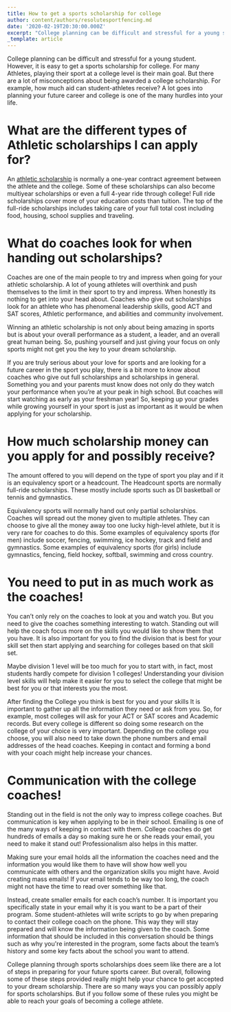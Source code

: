 ```yaml
---
title: How to get a sports scholarship for college
author: content/authors/resolutesportfencing.md
date: '2020-02-19T20:30:00.000Z'
excerpt: "College planning can be difficult and stressful for a young student.  However, it is easy to get a sports scholarship for college. For many Athletes, playing their sport at a college level is their main goal. But there are a lot of misconceptions about being awarded a college scholarship."
_template: article
---
```


College planning can be difficult and stressful for a young student.  However, it is easy to get a sports scholarship for college. For many Athletes, playing their sport at a college level is their main goal. But there are a lot of misconceptions about being awarded a college scholarship. For example, how much aid can student-athletes receive? A lot goes into planning your future career and college is one of the many hurdles into your life.

# What are the different types of Athletic scholarships I can apply for?

An [athletic scholarship](https://en.wikipedia.org/wiki/Athletic_scholarship) is normally a one-year contract agreement between the athlete and the college. Some of these scholarships can also become multiyear scholarships or even a full 4-year ride through college! Full ride scholarships cover more of your education costs than tuition. The top of the full-ride scholarships includes taking care of your full total cost including food, housing, school supplies and traveling.

# What do coaches look for when handing out scholarships?

Coaches are one of the main people to try and impress when going for your athletic scholarship. A lot of young athletes will overthink and push themselves to the limit in their sport to try and impress. When honestly its nothing to get into your head about. Coaches who give out scholarships look for an athlete who has phenomenal leadership skills, good ACT and SAT scores, Athletic performance, and abilities and community involvement.

Winning an athletic scholarship is not only about being amazing in sports but is about your overall performance as a student, a leader, and an overall great human being. So, pushing yourself and just giving your focus on only sports might not get you the key to your dream scholarship.

If you are truly serious about your love for sports and are looking for a future career in the sport you play, there is a bit more to know about coaches who give out full scholarships and scholarships in general. Something you and your parents must know does not only do they watch your performance when you’re at your peak in high school. But coaches will start watching as early as your freshman year! So, keeping up your grades while growing yourself in your sport is just as important as it would be when applying for your scholarship.

# How much scholarship money can you apply for and possibly receive?

The amount offered to you will depend on the type of sport you play and if it is an equivalency sport or a headcount. The Headcount sports are normally full-ride scholarships. These mostly include sports such as DI basketball or tennis and gymnastics.

Equivalency sports will normally hand out only partial scholarships. Coaches will spread out the money given to multiple athletes. They can choose to give all the money away too one lucky high-level athlete, but it is very rare for coaches to do this. Some examples of equivalency sports (for men) include soccer, fencing, swimming, ice hockey, track and field and gymnastics. Some examples of equivalency sports (for girls) include gymnastics, fencing, field hockey, softball, swimming and cross country.

# You need to put in as much work as the coaches!

You can’t only rely on the coaches to look at you and watch you. But you need to give the coaches something interesting to watch. Standing out will help the coach focus more on the skills you would like to show them that you have. It is also important for you to find the division that is best for your skill set then start applying and searching for colleges based on that skill set.

Maybe division 1 level will be too much for you to start with, in fact, most students hardly compete for division 1 colleges! Understanding your division level skills will help make it easier for you to select the college that might be best for you or that interests you the most.

After finding the College you think is best for you and your skills It is important to gather up all the information they need or ask from you. So, for example, most colleges will ask for your ACT or SAT scores and Academic records. But every college is different so doing some research on the college of your choice is very important. Depending on the college you choose, you will also need to take down the phone numbers and email addresses of the head coaches. Keeping in contact and forming a bond with your coach might help increase your chances.

# Communication with the college coaches!

Standing out in the field is not the only way to impress college coaches. But communication is key when applying to be in their school. Emailing is one of the many ways of keeping in contact with them. College coaches do get hundreds of emails a day so making sure he or she reads your email, you need to make it stand out! Professionalism also helps in this matter.

Making sure your email holds all the information the coaches need and the information you would like them to have will show how well you communicate with others and the organization skills you might have.  Avoid creating mass emails! If your email tends to be way too long, the coach might not have the time to read over something like that.

Instead, create smaller emails for each coach’s number. It is important you specifically state in your email why it is you want to be a part of their program. Some student-athletes will write scripts to go by when preparing to contact their college coach on the phone. This way they will stay prepared and will know the information being given to the coach. Some information that should be included in this conversation should be things such as why you're interested in the program, some facts about the team’s history and some key facts about the school you want to attend.

College planning through sports scholarships does seem like there are a lot of steps in preparing for your future sports career. But overall, following some of these steps provided really might help your chance to get accepted to your dream scholarship. There are so many ways you can possibly apply for sports scholarships. But if you follow some of these rules you might be able to reach your goals of becoming a college athlete.
